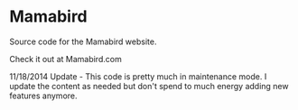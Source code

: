 Mamabird
========

Source code for the Mamabird website.

Check it out at Mamabird.com

11/18/2014 Update - This code is pretty much in maintenance mode. I update the content as needed but don't spend to much energy adding new features anymore.

